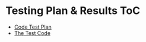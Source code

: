 # Testing Plan & Results ToC

- [Code Test Plan](Code%20test%20plan.pdf)
- [The Test Code](/../../Code/)

